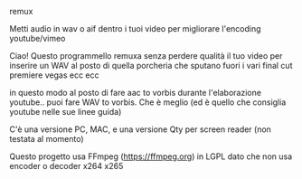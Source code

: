 remux

Metti audio in wav o aif dentro i tuoi video per migliorare l'encoding youtube/vimeo

Ciao! Questo programmello remuxa senza perdere qualità il tuo video per inserire un WAV al posto di quella porcheria che sputano fuori i vari final cut premiere vegas ecc ecc

in questo modo al posto di fare aac to vorbis durante l'elaborazione youtube.. puoi fare WAV to vorbis. Che è meglio (ed è quello che consiglia youtube nelle sue linee guida)

C'è una versione PC, MAC, e una versione Qty per screen reader (non testata al momento)

Questo progetto usa FFmpeg (https://ffmpeg.org) in LGPL dato che non usa encoder o decoder x264 x265
